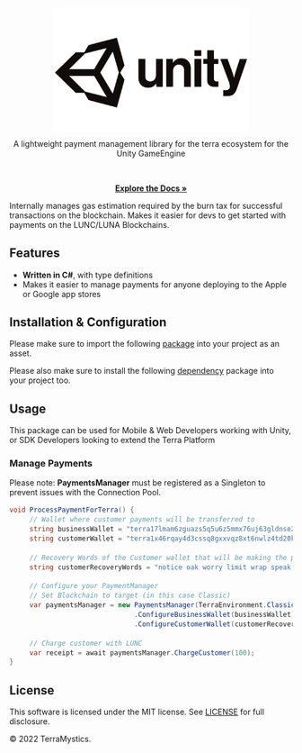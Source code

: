 <br/>
<p align="center">
    <a href="https://github.com/TerraMystics"><img src="./CIcon.jpg" align="center" width=350/></a>
</p>

<p align="center">
A lightweight payment management library for the terra ecosystem for the Unity GameEngine

</p>
<br/>

<p align="center">
  <a href="https://terradocs.money/"><strong>Explore the Docs »</strong></a>
  <br />
</p>

Internally manages gas estimation required by the burn tax for successful transactions on the blockchain. Makes it easier for devs to get started with payments on the LUNC/LUNA Blockchains.

## Features

- **Written in C#**, with type definitions
- Makes it easier to manage payments for anyone deploying to the Apple or Google app stores

## Installation & Configuration

Please make sure to import the following [package](https://github.com/TerraMystics/Terra.Unity.Package/blob/main/terra.payments.unitypackage) into your project as an asset.

Please also make sure to install the following [dependency](https://docs.unity3d.com/Packages/com.unity.nuget.newtonsoft-json@3.0/manual/index.html) package into your project too.

## Usage

This package can be used for Mobile & Web Developers working with Unity, or SDK Developers looking to extend the Terra Platform

### Manage Payments

Please note: **PaymentsManager** must be registered as a Singleton to prevent issues with the Connection Pool.

```cs
void ProcessPaymentForTerra() {
     // Wallet where customer payments will be transferred to
     string businessWallet = "terra17lmam6zguazs5q5u6z5mmx76uj63gldnse2pdp";
     string customerWallet = "terra1x46rqay4d3cssq8gxxvqz8xt6nwlz4td20k38v";

     // Recovery Words of the Customer wallet that will be making the payment
     string customerRecoveryWords = "notice oak worry limit wrap speak medal online prefer cluster roof addict wrist behave treat actual wasp year salad speed social layer crew genius";

     // Configure your PaymentManager
     // Set Blockchain to target (in this case Classic)
     var paymentsManager = new PaymentsManager(TerraEnvironment.Classic)
                               .ConfigureBusinessWallet(businessWallet) // Configure your Business Wallet
                               .ConfigureCustomerWallet(customerRecoveryWords, customerWallet); // Configure the Customer Wallet

     // Charge customer with LUNC
     var receipt = await paymentsManager.ChargeCustomer(100);
}
```

## License

This software is licensed under the MIT license. See [LICENSE](./LICENSE) for full disclosure.

© 2022 TerraMystics.
